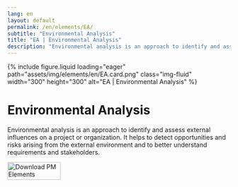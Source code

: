 ```yaml
---
lang: en
layout: default
permalink: /en/elements/EA/
subtitle: "Environmental Analysis"
title: "EA | Environmental Analysis"
description: "Environmental analysis is an approach to identify and assess external influences on a project or organization. It helps to detect opportunities and risks arising from the external environment and to better understand requirements and stakeholders."
---
```


{% include figure.liquid loading="eager" path="assets/img/elements/en/EA.card.png" class="img-fluid" width="300" height="300" alt="EA | Environmental Analysis" %}

# Environmental Analysis

Environmental analysis is an approach to identify and assess external influences on a project or organization. It helps to detect opportunities and risks arising from the external environment and to better understand requirements and stakeholders.

<a href="https://apps.apple.com/app/apple-store/id6738084498?pt=127441684&ct=website&mt=8">
  <img src="{{ "assets/img/en/appstore.png" | relative_url }}" width="120" height="40" alt="Download PM Elements">
</a>
